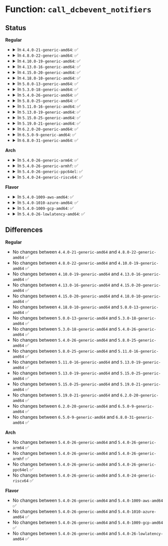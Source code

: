 # Function: <code>call_dcbevent_notifiers</code>

## Status
<b>Regular</b>
<ul>
<li>
<details>
<summary>In <code>4.4.0-21-generic-amd64</code>: ✅</summary>

```c
int call_dcbevent_notifiers(long unsigned int val, void * v)
```

```json
{
  "name": "call_dcbevent_notifiers",
  "collision_type": "Unique Global",
  "inline_type": "No",
  "funcs": [
    {
      "addr": 18446744071587324672,
      "name": "call_dcbevent_notifiers",
      "external": true,
      "loc": "net/dcb/dcbevent.c:38",
      "file": "net/dcb/dcbevent.c",
      "inline": "seen, unknown",
      "caller_inline": [],
      "caller_func": [
        "net/dcb/dcbnl.c:dcb_setapp",
        "net/dcb/dcbnl.c:dcb_ieee_setapp",
        "net/dcb/dcbnl.c:dcb_ieee_delapp"
      ]
    }
  ],
  "symbols": [
    {
      "addr": 18446744071587324672,
      "name": "call_dcbevent_notifiers",
      "section": ".text",
      "bind": "STB_GLOBAL",
      "size": 29
    }
  ]
}
```
</details>
</li>
<li>
<details>
<summary>In <code>4.8.0-22-generic-amd64</code>: ✅</summary>

```c
int call_dcbevent_notifiers(long unsigned int val, void * v)
```

```json
{
  "name": "call_dcbevent_notifiers",
  "collision_type": "Unique Global",
  "inline_type": "No",
  "funcs": [
    {
      "addr": 18446744071587795408,
      "name": "call_dcbevent_notifiers",
      "external": true,
      "loc": "net/dcb/dcbevent.c:38",
      "file": "net/dcb/dcbevent.c",
      "inline": "seen, unknown",
      "caller_inline": [],
      "caller_func": [
        "net/dcb/dcbnl.c:dcb_ieee_delapp",
        "net/dcb/dcbnl.c:dcb_ieee_setapp",
        "net/dcb/dcbnl.c:dcb_setapp"
      ]
    }
  ],
  "symbols": [
    {
      "addr": 18446744071587795408,
      "name": "call_dcbevent_notifiers",
      "section": ".text",
      "bind": "STB_GLOBAL",
      "size": 29
    }
  ]
}
```
</details>
</li>
<li>
<details>
<summary>In <code>4.10.0-19-generic-amd64</code>: ✅</summary>

```c
int call_dcbevent_notifiers(long unsigned int val, void * v)
```

```json
{
  "name": "call_dcbevent_notifiers",
  "collision_type": "Unique Global",
  "inline_type": "No",
  "funcs": [
    {
      "addr": 18446744071588010480,
      "name": "call_dcbevent_notifiers",
      "external": true,
      "loc": "net/dcb/dcbevent.c:38",
      "file": "net/dcb/dcbevent.c",
      "inline": "seen, unknown",
      "caller_inline": [],
      "caller_func": [
        "net/dcb/dcbnl.c:dcb_ieee_delapp",
        "net/dcb/dcbnl.c:dcb_ieee_setapp",
        "net/dcb/dcbnl.c:dcb_setapp"
      ]
    }
  ],
  "symbols": [
    {
      "addr": 18446744071588010480,
      "name": "call_dcbevent_notifiers",
      "section": ".text",
      "bind": "STB_GLOBAL",
      "size": 29
    }
  ]
}
```
</details>
</li>
<li>
<details>
<summary>In <code>4.13.0-16-generic-amd64</code>: ✅</summary>

```c
int call_dcbevent_notifiers(long unsigned int val, void * v)
```

```json
{
  "name": "call_dcbevent_notifiers",
  "collision_type": "Unique Global",
  "inline_type": "No",
  "funcs": [
    {
      "addr": 18446744071588168512,
      "name": "call_dcbevent_notifiers",
      "external": true,
      "loc": "net/dcb/dcbevent.c:38",
      "file": "net/dcb/dcbevent.c",
      "inline": "seen, unknown",
      "caller_inline": [],
      "caller_func": [
        "net/dcb/dcbnl.c:dcb_ieee_delapp",
        "net/dcb/dcbnl.c:dcb_ieee_setapp",
        "net/dcb/dcbnl.c:dcb_setapp"
      ]
    }
  ],
  "symbols": [
    {
      "addr": 18446744071588168512,
      "name": "call_dcbevent_notifiers",
      "section": ".text",
      "bind": "STB_GLOBAL",
      "size": 29
    }
  ]
}
```
</details>
</li>
<li>
<details>
<summary>In <code>4.15.0-20-generic-amd64</code>: ✅</summary>

```c
int call_dcbevent_notifiers(long unsigned int val, void * v)
```

```json
{
  "name": "call_dcbevent_notifiers",
  "collision_type": "Unique Global",
  "inline_type": "No",
  "funcs": [
    {
      "addr": 18446744071588716928,
      "name": "call_dcbevent_notifiers",
      "external": true,
      "loc": "net/dcb/dcbevent.c:38",
      "file": "net/dcb/dcbevent.c",
      "inline": "seen, unknown",
      "caller_inline": [],
      "caller_func": [
        "net/dcb/dcbnl.c:dcb_ieee_delapp",
        "net/dcb/dcbnl.c:dcb_ieee_setapp",
        "net/dcb/dcbnl.c:dcb_setapp"
      ]
    }
  ],
  "symbols": [
    {
      "addr": 18446744071588716928,
      "name": "call_dcbevent_notifiers",
      "section": ".text",
      "bind": "STB_GLOBAL",
      "size": 29
    }
  ]
}
```
</details>
</li>
<li>
<details>
<summary>In <code>4.18.0-10-generic-amd64</code>: ✅</summary>

```c
int call_dcbevent_notifiers(long unsigned int val, void * v)
```

```json
{
  "name": "call_dcbevent_notifiers",
  "collision_type": "Unique Global",
  "inline_type": "No",
  "funcs": [
    {
      "addr": 18446744071589084000,
      "name": "call_dcbevent_notifiers",
      "external": true,
      "loc": "net/dcb/dcbevent.c:38",
      "file": "net/dcb/dcbevent.c",
      "inline": "seen, unknown",
      "caller_inline": [],
      "caller_func": [
        "net/dcb/dcbnl.c:dcb_ieee_delapp",
        "net/dcb/dcbnl.c:dcb_ieee_setapp",
        "net/dcb/dcbnl.c:dcb_setapp"
      ]
    }
  ],
  "symbols": [
    {
      "addr": 18446744071589084000,
      "name": "call_dcbevent_notifiers",
      "section": ".text",
      "bind": "STB_GLOBAL",
      "size": 29
    }
  ]
}
```
</details>
</li>
<li>
<details>
<summary>In <code>5.0.0-13-generic-amd64</code>: ✅</summary>

```c
int call_dcbevent_notifiers(long unsigned int val, void * v)
```

```json
{
  "name": "call_dcbevent_notifiers",
  "collision_type": "Unique Global",
  "inline_type": "No",
  "funcs": [
    {
      "addr": 18446744071589310224,
      "name": "call_dcbevent_notifiers",
      "external": true,
      "loc": "net/dcb/dcbevent.c:38",
      "file": "net/dcb/dcbevent.c",
      "inline": "seen, unknown",
      "caller_inline": [],
      "caller_func": [
        "net/dcb/dcbnl.c:dcb_ieee_delapp",
        "net/dcb/dcbnl.c:dcb_ieee_setapp",
        "net/dcb/dcbnl.c:dcb_setapp"
      ]
    }
  ],
  "symbols": [
    {
      "addr": 18446744071589310224,
      "name": "call_dcbevent_notifiers",
      "section": ".text",
      "bind": "STB_GLOBAL",
      "size": 29
    }
  ]
}
```
</details>
</li>
<li>
<details>
<summary>In <code>5.3.0-18-generic-amd64</code>: ✅</summary>

```c
int call_dcbevent_notifiers(long unsigned int val, void * v)
```

```json
{
  "name": "call_dcbevent_notifiers",
  "collision_type": "Unique Global",
  "inline_type": "No",
  "funcs": [
    {
      "addr": 18446744071589766560,
      "name": "call_dcbevent_notifiers",
      "external": true,
      "loc": "net/dcb/dcbevent.c:27",
      "file": "net/dcb/dcbevent.c",
      "inline": "seen, unknown",
      "caller_inline": [],
      "caller_func": [
        "net/dcb/dcbnl.c:dcb_ieee_delapp",
        "net/dcb/dcbnl.c:dcb_ieee_setapp",
        "net/dcb/dcbnl.c:dcb_setapp"
      ]
    }
  ],
  "symbols": [
    {
      "addr": 18446744071589766560,
      "name": "call_dcbevent_notifiers",
      "section": ".text",
      "bind": "STB_GLOBAL",
      "size": 29
    }
  ]
}
```
</details>
</li>
<li>
<details>
<summary>In <code>5.4.0-26-generic-amd64</code>: ✅</summary>

```c
int call_dcbevent_notifiers(long unsigned int val, void * v)
```

```json
{
  "name": "call_dcbevent_notifiers",
  "collision_type": "Unique Global",
  "inline_type": "No",
  "funcs": [
    {
      "addr": 18446744071589990288,
      "name": "call_dcbevent_notifiers",
      "external": true,
      "loc": "net/dcb/dcbevent.c:27",
      "file": "net/dcb/dcbevent.c",
      "inline": "seen, unknown",
      "caller_inline": [],
      "caller_func": [
        "net/dcb/dcbnl.c:dcb_ieee_delapp",
        "net/dcb/dcbnl.c:dcb_ieee_setapp",
        "net/dcb/dcbnl.c:dcb_setapp"
      ]
    }
  ],
  "symbols": [
    {
      "addr": 18446744071589990288,
      "name": "call_dcbevent_notifiers",
      "section": ".text",
      "bind": "STB_GLOBAL",
      "size": 29
    }
  ]
}
```
</details>
</li>
<li>
<details>
<summary>In <code>5.8.0-25-generic-amd64</code>: ✅</summary>

```c
int call_dcbevent_notifiers(long unsigned int val, void * v)
```

```json
{
  "name": "call_dcbevent_notifiers",
  "collision_type": "Unique Global",
  "inline_type": "No",
  "funcs": [
    {
      "addr": 18446744071591020800,
      "name": "call_dcbevent_notifiers",
      "external": true,
      "loc": "net/dcb/dcbevent.c:27",
      "file": "net/dcb/dcbevent.c",
      "inline": "seen, unknown",
      "caller_inline": [],
      "caller_func": [
        "net/dcb/dcbnl.c:dcb_ieee_delapp",
        "net/dcb/dcbnl.c:dcb_ieee_setapp",
        "net/dcb/dcbnl.c:dcb_setapp"
      ]
    }
  ],
  "symbols": [
    {
      "addr": 18446744071591020800,
      "name": "call_dcbevent_notifiers",
      "section": ".text",
      "bind": "STB_GLOBAL",
      "size": 29
    }
  ]
}
```
</details>
</li>
<li>
<details>
<summary>In <code>5.11.0-16-generic-amd64</code>: ✅</summary>

```c
int call_dcbevent_notifiers(long unsigned int val, void * v)
```

```json
{
  "name": "call_dcbevent_notifiers",
  "collision_type": "Unique Global",
  "inline_type": "No",
  "funcs": [
    {
      "addr": 18446744071591085584,
      "name": "call_dcbevent_notifiers",
      "external": true,
      "loc": "net/dcb/dcbevent.c:27",
      "file": "net/dcb/dcbevent.c",
      "inline": "seen, unknown",
      "caller_inline": [],
      "caller_func": [
        "net/dcb/dcbnl.c:dcb_ieee_delapp",
        "net/dcb/dcbnl.c:dcb_ieee_setapp",
        "net/dcb/dcbnl.c:dcb_setapp"
      ]
    }
  ],
  "symbols": [
    {
      "addr": 18446744071591085584,
      "name": "call_dcbevent_notifiers",
      "section": ".text",
      "bind": "STB_GLOBAL",
      "size": 29
    }
  ]
}
```
</details>
</li>
<li>
<details>
<summary>In <code>5.13.0-19-generic-amd64</code>: ✅</summary>

```c
int call_dcbevent_notifiers(long unsigned int val, void * v)
```

```json
{
  "name": "call_dcbevent_notifiers",
  "collision_type": "Unique Global",
  "inline_type": "No",
  "funcs": [
    {
      "addr": 18446744071591016352,
      "name": "call_dcbevent_notifiers",
      "external": true,
      "loc": "net/dcb/dcbevent.c:27",
      "file": "net/dcb/dcbevent.c",
      "inline": "seen, unknown",
      "caller_inline": [],
      "caller_func": [
        "net/dcb/dcbnl.c:dcb_ieee_delapp",
        "net/dcb/dcbnl.c:dcb_ieee_setapp",
        "net/dcb/dcbnl.c:dcb_setapp"
      ]
    }
  ],
  "symbols": [
    {
      "addr": 18446744071591016352,
      "name": "call_dcbevent_notifiers",
      "section": ".text",
      "bind": "STB_GLOBAL",
      "size": 29
    }
  ]
}
```
</details>
</li>
<li>
<details>
<summary>In <code>5.15.0-25-generic-amd64</code>: ✅</summary>

```c
int call_dcbevent_notifiers(long unsigned int val, void * v)
```

```json
{
  "name": "call_dcbevent_notifiers",
  "collision_type": "Unique Global",
  "inline_type": "No",
  "funcs": [
    {
      "addr": 18446744071591855856,
      "name": "call_dcbevent_notifiers",
      "external": true,
      "loc": "net/dcb/dcbevent.c:27",
      "file": "net/dcb/dcbevent.c",
      "inline": "seen, unknown",
      "caller_inline": [],
      "caller_func": [
        "net/dcb/dcbnl.c:dcb_ieee_delapp",
        "net/dcb/dcbnl.c:dcb_ieee_setapp",
        "net/dcb/dcbnl.c:dcb_setapp"
      ]
    }
  ],
  "symbols": [
    {
      "addr": 18446744071591855856,
      "name": "call_dcbevent_notifiers",
      "section": ".text",
      "bind": "STB_GLOBAL",
      "size": 29
    }
  ]
}
```
</details>
</li>
<li>
<details>
<summary>In <code>5.19.0-21-generic-amd64</code>: ✅</summary>

```c
int call_dcbevent_notifiers(long unsigned int val, void * v)
```

```json
{
  "name": "call_dcbevent_notifiers",
  "collision_type": "Unique Global",
  "inline_type": "No",
  "funcs": [
    {
      "addr": 18446744071593572368,
      "name": "call_dcbevent_notifiers",
      "external": true,
      "loc": "net/dcb/dcbevent.c:27",
      "file": "net/dcb/dcbevent.c",
      "inline": "seen, unknown",
      "caller_inline": [],
      "caller_func": [
        "net/dcb/dcbnl.c:dcb_ieee_delapp",
        "net/dcb/dcbnl.c:dcb_ieee_setapp",
        "net/dcb/dcbnl.c:dcb_setapp"
      ]
    }
  ],
  "symbols": [
    {
      "addr": 18446744071593572368,
      "name": "call_dcbevent_notifiers",
      "section": ".text",
      "bind": "STB_GLOBAL",
      "size": 39
    }
  ]
}
```
</details>
</li>
<li>
<details>
<summary>In <code>6.2.0-20-generic-amd64</code>: ✅</summary>

```c
int call_dcbevent_notifiers(long unsigned int val, void * v)
```

```json
{
  "name": "call_dcbevent_notifiers",
  "collision_type": "Unique Global",
  "inline_type": "No",
  "funcs": [
    {
      "addr": 18446744071595496512,
      "name": "call_dcbevent_notifiers",
      "external": true,
      "loc": "net/dcb/dcbevent.c:27",
      "file": "net/dcb/dcbevent.c",
      "inline": "seen, unknown",
      "caller_inline": [],
      "caller_func": [
        "net/dcb/dcbnl.c:dcb_ieee_delapp",
        "net/dcb/dcbnl.c:dcb_ieee_setapp",
        "net/dcb/dcbnl.c:dcb_setapp"
      ]
    }
  ],
  "symbols": [
    {
      "addr": 18446744071595496512,
      "name": "call_dcbevent_notifiers",
      "section": ".text",
      "bind": "STB_GLOBAL",
      "size": 39
    }
  ]
}
```
</details>
</li>
<li>
<details>
<summary>In <code>6.5.0-9-generic-amd64</code>: ✅</summary>

```c
int call_dcbevent_notifiers(long unsigned int val, void * v)
```

```json
{
  "name": "call_dcbevent_notifiers",
  "collision_type": "Unique Global",
  "inline_type": "No",
  "funcs": [
    {
      "addr": 18446744071596005056,
      "name": "call_dcbevent_notifiers",
      "external": true,
      "loc": "net/dcb/dcbevent.c:27",
      "file": "net/dcb/dcbevent.c",
      "inline": "seen, unknown",
      "caller_inline": [],
      "caller_func": [
        "net/dcb/dcbnl.c:dcb_ieee_delapp",
        "net/dcb/dcbnl.c:dcb_ieee_setapp",
        "net/dcb/dcbnl.c:dcb_setapp"
      ]
    }
  ],
  "symbols": [
    {
      "addr": 18446744071596005056,
      "name": "call_dcbevent_notifiers",
      "section": ".text",
      "bind": "STB_GLOBAL",
      "size": 39
    }
  ]
}
```
</details>
</li>
<li>
<details>
<summary>In <code>6.8.0-31-generic-amd64</code>: ✅</summary>

```c
int call_dcbevent_notifiers(long unsigned int val, void * v)
```

```json
{
  "name": "call_dcbevent_notifiers",
  "collision_type": "Unique Global",
  "inline_type": "No",
  "funcs": [
    {
      "addr": 18446744071596868336,
      "name": "call_dcbevent_notifiers",
      "external": true,
      "loc": "net/dcb/dcbevent.c:27",
      "file": "net/dcb/dcbevent.c",
      "inline": "seen, unknown",
      "caller_inline": [],
      "caller_func": [
        "net/dcb/dcbnl.c:dcb_ieee_delapp",
        "net/dcb/dcbnl.c:dcb_ieee_setapp",
        "net/dcb/dcbnl.c:dcb_setapp"
      ]
    }
  ],
  "symbols": [
    {
      "addr": 18446744071596868336,
      "name": "call_dcbevent_notifiers",
      "section": ".text",
      "bind": "STB_GLOBAL",
      "size": 39
    }
  ]
}
```
</details>
</li>
</ul>
<b>Arch</b>
<ul>
<li>
<details>
<summary>In <code>5.4.0-26-generic-arm64</code>: ✅</summary>

```c
int call_dcbevent_notifiers(long unsigned int val, void * v)
```

```json
{
  "name": "call_dcbevent_notifiers",
  "collision_type": "Unique Global",
  "inline_type": "No",
  "funcs": [
    {
      "addr": 18446603336503731224,
      "name": "call_dcbevent_notifiers",
      "external": true,
      "loc": "net/dcb/dcbevent.c:27",
      "file": "net/dcb/dcbevent.c",
      "inline": "seen, unknown",
      "caller_inline": [],
      "caller_func": [
        "net/dcb/dcbnl.c:dcb_ieee_delapp",
        "net/dcb/dcbnl.c:dcb_ieee_setapp",
        "net/dcb/dcbnl.c:dcb_setapp"
      ]
    }
  ],
  "symbols": [
    {
      "addr": 18446603336503731224,
      "name": "call_dcbevent_notifiers",
      "section": ".text",
      "bind": "STB_GLOBAL",
      "size": 60
    }
  ]
}
```
</details>
</li>
<li>
<details>
<summary>In <code>5.4.0-26-generic-armhf</code>: ✅</summary>

```c
int call_dcbevent_notifiers(long unsigned int val, void * v)
```

```json
{
  "name": "call_dcbevent_notifiers",
  "collision_type": "Unique Global",
  "inline_type": "No",
  "funcs": [
    {
      "addr": 3236361192,
      "name": "call_dcbevent_notifiers",
      "external": true,
      "loc": "net/dcb/dcbevent.c:27",
      "file": "net/dcb/dcbevent.c",
      "inline": "seen, unknown",
      "caller_inline": [],
      "caller_func": [
        "net/dcb/dcbnl.c:dcb_ieee_delapp",
        "net/dcb/dcbnl.c:dcb_ieee_setapp",
        "net/dcb/dcbnl.c:dcb_setapp"
      ]
    }
  ],
  "symbols": [
    {
      "addr": 3236361192,
      "name": "call_dcbevent_notifiers",
      "section": ".text",
      "bind": "STB_GLOBAL",
      "size": 44
    }
  ]
}
```
</details>
</li>
<li>
<details>
<summary>In <code>5.4.0-26-generic-ppc64el</code>: ✅</summary>

```c
int call_dcbevent_notifiers(long unsigned int val, void * v)
```

```json
{
  "name": "call_dcbevent_notifiers",
  "collision_type": "Unique Global",
  "inline_type": "No",
  "funcs": [
    {
      "addr": 13835058055297569552,
      "name": "call_dcbevent_notifiers",
      "external": true,
      "loc": "net/dcb/dcbevent.c:27",
      "file": "net/dcb/dcbevent.c",
      "inline": "seen, unknown",
      "caller_inline": [],
      "caller_func": [
        "net/dcb/dcbnl.c:dcb_ieee_delapp",
        "net/dcb/dcbnl.c:dcb_ieee_setapp",
        "net/dcb/dcbnl.c:dcb_setapp"
      ]
    }
  ],
  "symbols": [
    {
      "addr": 13835058055297569552,
      "name": "call_dcbevent_notifiers",
      "section": ".text",
      "bind": "STB_GLOBAL",
      "size": 72
    }
  ]
}
```
</details>
</li>
<li>
<details>
<summary>In <code>5.4.0-24-generic-riscv64</code>: ✅</summary>

```c
int call_dcbevent_notifiers(long unsigned int val, void * v)
```

```json
{
  "name": "call_dcbevent_notifiers",
  "collision_type": "Unique Global",
  "inline_type": "No",
  "funcs": [
    {
      "addr": 18446743936279652960,
      "name": "call_dcbevent_notifiers",
      "external": true,
      "loc": "net/dcb/dcbevent.c:27",
      "file": "net/dcb/dcbevent.c",
      "inline": "seen, unknown",
      "caller_inline": [],
      "caller_func": [
        "net/dcb/dcbnl.c:dcb_ieee_delapp",
        "net/dcb/dcbnl.c:dcb_ieee_setapp",
        "net/dcb/dcbnl.c:dcb_setapp"
      ]
    }
  ],
  "symbols": [
    {
      "addr": 18446743936279652960,
      "name": "call_dcbevent_notifiers",
      "section": ".text",
      "bind": "STB_GLOBAL",
      "size": 58
    }
  ]
}
```
</details>
</li>
</ul>
<b>Flavor</b>
<ul>
<li>
<details>
<summary>In <code>5.4.0-1009-aws-amd64</code>: ✅</summary>

```c
int call_dcbevent_notifiers(long unsigned int val, void * v)
```

```json
{
  "name": "call_dcbevent_notifiers",
  "collision_type": "Unique Global",
  "inline_type": "No",
  "funcs": [
    {
      "addr": 18446744071589593888,
      "name": "call_dcbevent_notifiers",
      "external": true,
      "loc": "net/dcb/dcbevent.c:27",
      "file": "net/dcb/dcbevent.c",
      "inline": "seen, unknown",
      "caller_inline": [],
      "caller_func": [
        "net/dcb/dcbnl.c:dcb_ieee_delapp",
        "net/dcb/dcbnl.c:dcb_ieee_setapp",
        "net/dcb/dcbnl.c:dcb_setapp"
      ]
    }
  ],
  "symbols": [
    {
      "addr": 18446744071589593888,
      "name": "call_dcbevent_notifiers",
      "section": ".text",
      "bind": "STB_GLOBAL",
      "size": 29
    }
  ]
}
```
</details>
</li>
<li>
<details>
<summary>In <code>5.4.0-1010-azure-amd64</code>: ✅</summary>

```c
int call_dcbevent_notifiers(long unsigned int val, void * v)
```

```json
{
  "name": "call_dcbevent_notifiers",
  "collision_type": "Unique Global",
  "inline_type": "No",
  "funcs": [
    {
      "addr": 18446744071589318416,
      "name": "call_dcbevent_notifiers",
      "external": true,
      "loc": "net/dcb/dcbevent.c:27",
      "file": "net/dcb/dcbevent.c",
      "inline": "seen, unknown",
      "caller_inline": [],
      "caller_func": [
        "net/dcb/dcbnl.c:dcb_ieee_delapp",
        "net/dcb/dcbnl.c:dcb_ieee_setapp",
        "net/dcb/dcbnl.c:dcb_setapp"
      ]
    }
  ],
  "symbols": [
    {
      "addr": 18446744071589318416,
      "name": "call_dcbevent_notifiers",
      "section": ".text",
      "bind": "STB_GLOBAL",
      "size": 29
    }
  ]
}
```
</details>
</li>
<li>
<details>
<summary>In <code>5.4.0-1009-gcp-amd64</code>: ✅</summary>

```c
int call_dcbevent_notifiers(long unsigned int val, void * v)
```

```json
{
  "name": "call_dcbevent_notifiers",
  "collision_type": "Unique Global",
  "inline_type": "No",
  "funcs": [
    {
      "addr": 18446744071590035920,
      "name": "call_dcbevent_notifiers",
      "external": true,
      "loc": "net/dcb/dcbevent.c:27",
      "file": "net/dcb/dcbevent.c",
      "inline": "seen, unknown",
      "caller_inline": [],
      "caller_func": [
        "net/dcb/dcbnl.c:dcb_ieee_delapp",
        "net/dcb/dcbnl.c:dcb_ieee_setapp",
        "net/dcb/dcbnl.c:dcb_setapp"
      ]
    }
  ],
  "symbols": [
    {
      "addr": 18446744071590035920,
      "name": "call_dcbevent_notifiers",
      "section": ".text",
      "bind": "STB_GLOBAL",
      "size": 29
    }
  ]
}
```
</details>
</li>
<li>
<details>
<summary>In <code>5.4.0-26-lowlatency-amd64</code>: ✅</summary>

```c
int call_dcbevent_notifiers(long unsigned int val, void * v)
```

```json
{
  "name": "call_dcbevent_notifiers",
  "collision_type": "Unique Global",
  "inline_type": "No",
  "funcs": [
    {
      "addr": 18446744071590085952,
      "name": "call_dcbevent_notifiers",
      "external": true,
      "loc": "net/dcb/dcbevent.c:27",
      "file": "net/dcb/dcbevent.c",
      "inline": "seen, unknown",
      "caller_inline": [],
      "caller_func": [
        "net/dcb/dcbnl.c:dcb_ieee_delapp",
        "net/dcb/dcbnl.c:dcb_ieee_setapp",
        "net/dcb/dcbnl.c:dcb_setapp"
      ]
    }
  ],
  "symbols": [
    {
      "addr": 18446744071590085952,
      "name": "call_dcbevent_notifiers",
      "section": ".text",
      "bind": "STB_GLOBAL",
      "size": 29
    }
  ]
}
```
</details>
</li>
</ul>

## Differences
<b>Regular</b>
<ul>
<li>
No changes between <code>4.4.0-21-generic-amd64</code> and <code>4.8.0-22-generic-amd64</code> ✅
</li>
<li>
No changes between <code>4.8.0-22-generic-amd64</code> and <code>4.10.0-19-generic-amd64</code> ✅
</li>
<li>
No changes between <code>4.10.0-19-generic-amd64</code> and <code>4.13.0-16-generic-amd64</code> ✅
</li>
<li>
No changes between <code>4.13.0-16-generic-amd64</code> and <code>4.15.0-20-generic-amd64</code> ✅
</li>
<li>
No changes between <code>4.15.0-20-generic-amd64</code> and <code>4.18.0-10-generic-amd64</code> ✅
</li>
<li>
No changes between <code>4.18.0-10-generic-amd64</code> and <code>5.0.0-13-generic-amd64</code> ✅
</li>
<li>
No changes between <code>5.0.0-13-generic-amd64</code> and <code>5.3.0-18-generic-amd64</code> ✅
</li>
<li>
No changes between <code>5.3.0-18-generic-amd64</code> and <code>5.4.0-26-generic-amd64</code> ✅
</li>
<li>
No changes between <code>5.4.0-26-generic-amd64</code> and <code>5.8.0-25-generic-amd64</code> ✅
</li>
<li>
No changes between <code>5.8.0-25-generic-amd64</code> and <code>5.11.0-16-generic-amd64</code> ✅
</li>
<li>
No changes between <code>5.11.0-16-generic-amd64</code> and <code>5.13.0-19-generic-amd64</code> ✅
</li>
<li>
No changes between <code>5.13.0-19-generic-amd64</code> and <code>5.15.0-25-generic-amd64</code> ✅
</li>
<li>
No changes between <code>5.15.0-25-generic-amd64</code> and <code>5.19.0-21-generic-amd64</code> ✅
</li>
<li>
No changes between <code>5.19.0-21-generic-amd64</code> and <code>6.2.0-20-generic-amd64</code> ✅
</li>
<li>
No changes between <code>6.2.0-20-generic-amd64</code> and <code>6.5.0-9-generic-amd64</code> ✅
</li>
<li>
No changes between <code>6.5.0-9-generic-amd64</code> and <code>6.8.0-31-generic-amd64</code> ✅
</li>
</ul>
<b>Arch</b>
<ul>
<li>
No changes between <code>5.4.0-26-generic-amd64</code> and <code>5.4.0-26-generic-arm64</code> ✅
</li>
<li>
No changes between <code>5.4.0-26-generic-amd64</code> and <code>5.4.0-26-generic-armhf</code> ✅
</li>
<li>
No changes between <code>5.4.0-26-generic-amd64</code> and <code>5.4.0-26-generic-ppc64el</code> ✅
</li>
<li>
No changes between <code>5.4.0-26-generic-amd64</code> and <code>5.4.0-24-generic-riscv64</code> ✅
</li>
</ul>
<b>Flavor</b>
<ul>
<li>
No changes between <code>5.4.0-26-generic-amd64</code> and <code>5.4.0-1009-aws-amd64</code> ✅
</li>
<li>
No changes between <code>5.4.0-26-generic-amd64</code> and <code>5.4.0-1010-azure-amd64</code> ✅
</li>
<li>
No changes between <code>5.4.0-26-generic-amd64</code> and <code>5.4.0-1009-gcp-amd64</code> ✅
</li>
<li>
No changes between <code>5.4.0-26-generic-amd64</code> and <code>5.4.0-26-lowlatency-amd64</code> ✅
</li>
</ul>
